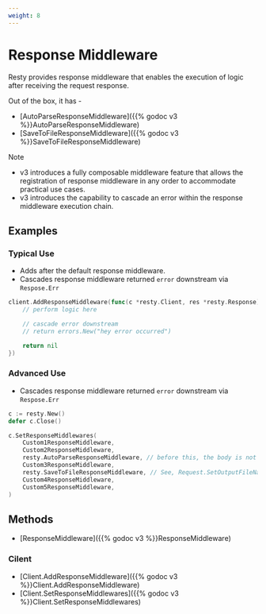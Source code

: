 ```yaml
---
weight: 8
---
```


# Response Middleware

Resty provides response middleware that enables the execution of logic after receiving the request response.

Out of the box, it has -

* [AutoParseResponseMiddleware]({{% godoc v3 %}}AutoParseResponseMiddleware)
* [SaveToFileResponseMiddleware]({{% godoc v3 %}}SaveToFileResponseMiddleware)

> [!NOTE]
> * v3 introduces a fully composable middleware feature that allows the registration of response middleware in any order to accommodate practical use cases.
> * v3 introduces the capability to cascade an error within the response middleware execution chain.

## Examples

### Typical Use

* Adds after the default response middleware.
* Cascades response middleware returned `error` downstream via `Respose.Err`

```go
client.AddResponseMiddleware(func(c *resty.Client, res *resty.Response) error {
    // perform logic here

    // cascade error downstream
    // return errors.New("hey error occurred")

    return nil
})
```

### Advanced Use

* Cascades response middleware returned `error` downstream via `Respose.Err`

```go
c := resty.New()
defer c.Close()

c.SetResponseMiddlewares(
    Custom1ResponseMiddleware,
    Custom2ResponseMiddleware,
    resty.AutoParseResponseMiddleware, // before this, the body is not read except on the debug flow
    Custom3ResponseMiddleware,
    resty.SaveToFileResponseMiddleware, // See, Request.SetOutputFileName & Request.SetSaveResponse
    Custom4ResponseMiddleware,
    Custom5ResponseMiddleware,
)
```

## Methods

* [ResponseMiddleware]({{% godoc v3 %}}ResponseMiddleware)

### Cilent

* [Client.AddResponseMiddleware]({{% godoc v3 %}}Client.AddResponseMiddleware)
* [Client.SetResponseMiddlewares]({{% godoc v3 %}}Client.SetResponseMiddlewares)